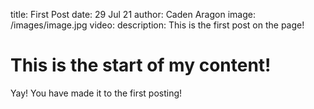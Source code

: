 title: First Post
date: 29 Jul 21
author: Caden Aragon
image: /images/image.jpg
video:
description: This is the first post on the page!


# This is the start of my content!
Yay! You have made it to the first posting!
